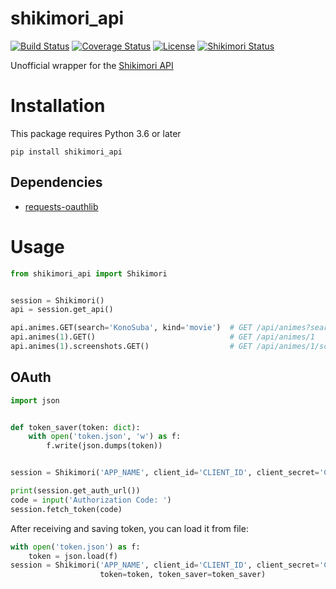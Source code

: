 # shikimori_api
[![Build Status](https://travis-ci.com/nomnoms12/shikimori_api.svg?branch=master)](https://travis-ci.com/nomnoms12/shikimori_api)
[![Coverage Status](https://coveralls.io/repos/github/nomnoms12/shikimori_api/badge.svg?branch=master)](https://coveralls.io/github/nomnoms12/shikimori_api?branch=master)
[![License](https://img.shields.io/github/license/nomnoms12/shikimori_api?color=blueviolet)](/LICENSE)
[![Shikimori Status](https://img.shields.io/website?url=https%3A%2F%2Fshikimori.one)](https://shikimori.one)

Unofficial wrapper for the [Shikimori API](https://shikimori.one/api/doc)

# Installation
This package requires Python 3.6 or later
```
pip install shikimori_api
```

## Dependencies
 - [requests-oauthlib](https://github.com/requests/requests-oauthlib)

# Usage
```python
from shikimori_api import Shikimori


session = Shikimori()
api = session.get_api()

api.animes.GET(search='KonoSuba', kind='movie')  # GET /api/animes?search=KonoSuba&kind=movie
api.animes(1).GET()                              # GET /api/animes/1
api.animes(1).screenshots.GET()                  # GET /api/animes/1/screenshots
```

## OAuth
```python
import json


def token_saver(token: dict):
    with open('token.json', 'w') as f:
        f.write(json.dumps(token))


session = Shikimori('APP_NAME', client_id='CLIENT_ID', client_secret='CLIENT_SECRET', token_saver=token_saver)

print(session.get_auth_url())
code = input('Authorization Code: ')
session.fetch_token(code)
```
After receiving and saving token, you can load it from file:
```python
with open('token.json') as f:
    token = json.load(f)
session = Shikimori('APP_NAME', client_id='CLIENT_ID', client_secret='CLIENT_SECRET',
                    token=token, token_saver=token_saver)
```

